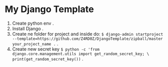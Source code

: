 # My Django Template

1. Create python env .
2. Install Django .
3. Create ne folder for project and inside do:
`$ django-admin startproject --template=https://github.com/Z4RD0Z/DjangoTemplate/zipball/master  your_project_name .` .
4. Create new secret key
   `$ python -c 'from django.core.management.utils import get_random_secret_key; \ print(get_random_secret_key())` .
